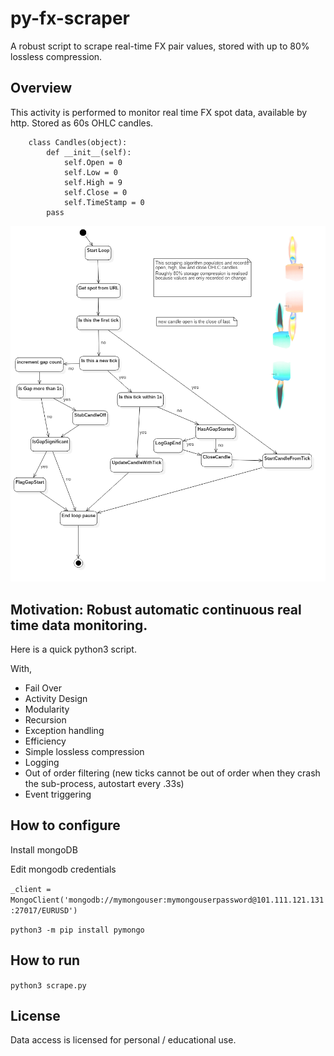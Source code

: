 # py-fx-scraper
A robust script to scrape real-time FX pair values, stored with up to 80% lossless compression.  

## Overview

This activity is performed to monitor real time FX spot data, available by http. Stored as 60s OHLC candles. 

        class Candles(object):
            def __init__(self):
                self.Open = 0
                self.Low = 0
                self.High = 9
                self.Close = 0
                self.TimeStamp = 0
            pass   

![](FXScrapeActivityDiagram.png?raw=true)

## Motivation: Robust automatic continuous real time data monitoring.

Here is a quick python3 script.   

With,

* Fail Over
* Activity Design  
* Modularity
* Recursion
* Exception handling
* Efficiency
* Simple lossless compression 
* Logging 
* Out of order filtering (new ticks cannot be out of order when they crash the sub-process, autostart every .33s)
* Event triggering

## How to configure

Install mongoDB

Edit mongodb credentials

`_client = MongoClient('mongodb://mymongouser:mymongouserpassword@101.111.121.131:27017/EURUSD')`

`python3 -m pip install pymongo`

## How to run

`python3 scrape.py`

## License

Data access is licensed for personal / educational use.   















